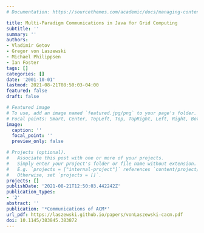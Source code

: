 ```yaml
---
# Documentation: https://sourcethemes.com/academic/docs/managing-content/

title: Multi-Paradigm Communications in Java for Grid Computing
subtitle: ''
summary: ''
authors:
- Vladimir Getov
- Gregor von Laszewski
- Michael Philippsen
- Ian Foster
tags: []
categories: []
date: '2001-10-01'
lastmod: 2021-08-21T08:50:03-04:00
featured: false
draft: false

# Featured image
# To use, add an image named `featured.jpg/png` to your page's folder.
# Focal points: Smart, Center, TopLeft, Top, TopRight, Left, Right, BottomLeft, Bottom, BottomRight.
image:
  caption: ''
  focal_point: ''
  preview_only: false

# Projects (optional).
#   Associate this post with one or more of your projects.
#   Simply enter your project's folder or file name without extension.
#   E.g. `projects = ["internal-project"]` references `content/project/deep-learning/index.md`.
#   Otherwise, set `projects = []`.
projects: []
publishDate: '2021-08-21T12:50:03.442242Z'
publication_types:
- '2'
abstract: ''
publication: '*Communications of ACM*'
url_pdf: https://laszewski.github.io/papers/vonLaszewski-cacm.pdf
doi: 10.1145/383845.383872
---
```

